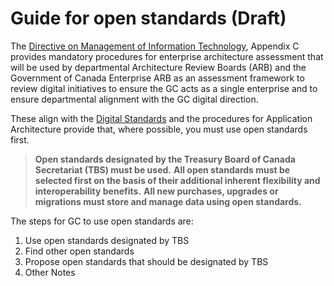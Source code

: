 # Guide for open standards (Draft)

The [Directive on Management of Information Technology](https://www.tbs-sct.gc.ca/pol/doc-eng.aspx?id=15249), Appendix C provides mandatory procedures for enterprise architecture assessment that will be used by departmental Architecture Review Boards (ARB) and the Government of Canada Enterprise ARB as an assessment framework to review digital initiatives to ensure the GC acts as a single enterprise and to ensure departmental alignment with the GC digital direction.

These align with the [Digital Standards](https://www.canada.ca/en/government/publicservice/modernizing/government-canada-digital-standards.html) and the procedures for Application Architecture provide that, where possible, you must use open standards first.

> **Open standards designated by the Treasury Board of Canada Secretariat (TBS) must be used.**
> **All open standards must be selected first on the basis of their additional inherent flexibility and interoperability benefits.**
> **All new purchases, upgrades or migrations must store and manage data using open standards.**

The steps for GC to use open standards are:

1. Use open standards designated by TBS
1. Find other open standards
1. Propose open standards that should be designated by TBS
1. Other Notes
